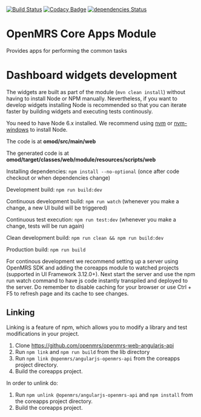 [![Build Status](https://travis-ci.org/openmrs/openmrs-module-coreapps.svg?branch=master)](https://travis-ci.org/openmrs/openmrs-module-coreapps) 
[![Codacy Badge](https://api.codacy.com/project/badge/Grade/8282d20655f84632876d16f71a8b3c2e)](https://www.codacy.com/app/openmrs/openmrs-module-coreapps?utm_source=github.com&amp;utm_medium=referral&amp;utm_content=openmrs/openmrs-module-coreapps&amp;utm_campaign=Badge_Grade)
[![dependencies Status](https://david-dm.org/openmrs/openmrs-module-coreapps/status.svg)](https://david-dm.org/openmrs/openmrs-module-coreapps)

OpenMRS Core Apps Module
=======================

Provides apps for performing the common tasks

# Dashboard widgets development

The widgets are built as part of the module (`mvn clean install`) without having to install Node or NPM manually. Nevertheless, if you want to develop widgets installing Node is recommended so that you can iterate faster by building widgets and executing tests continously.

You need to have Node 6.x installed. We recommend using [nvm](https://github.com/creationix/nvm) or [nvm-windows](https://github.com/coreybutler/nvm-windows) to install Node.

The code is at **omod/src/main/web**

The generated code is at **omod/target/classes/web/module/resources/scripts/web**

Installing dependencies: `npm install --no-optional` (once after code checkout or when dependencies change)

Development build: `npm run build:dev`

Continuous development build: `npm run watch` (whenever you make a change, a new UI build will be triggered)

Continuous test execution: `npm run test:dev` (whenever you make a change, tests will be run again)

Clean development build: `npm run clean && npm run build:dev`

Production build: `npm run build`

For continous development we recommend setting up a server using OpenMRS SDK and adding the coreapps module to watched projects (supported in UI Framework 3.12.0+). Next start the server and use the npm run watch command to have js code instantly transpiled and deployed to the server. Do remember to disable caching for your browser or use Ctrl + F5 to refresh page and its cache to see changes.

## Linking

Linking is a feature of npm, which allows you to modify a library and test modifications in your project.
1) Clone https://github.com/openmrs/openmrs-web-angularjs-api
2) Run `npm link` and `npm run build` from the lib directory
3) Run `npm link @openmrs/angularjs-openmrs-api` from the coreapps project directory.
4) Build the coreapps project.

In order to unlink do:
1) Run `npm unlink @openmrs/angularjs-openmrs-api` and `npm install` from the coreapps project directory.
2) Build the coreapps project. 

